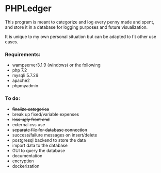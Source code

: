 # PHPLedger

This program is meant to categorize and log every penny made and spent, and store it in a database for logging purposes and future visualization. 

It is unique to my own personal situation but can be adapted to fit other use cases.


### Requirements:
- wampserver3.1.9 (windows) or the following
- php 7.2
- mysqli 5.7.26
- apache2
- phpmyadmin

### To do:
- ~~finalize categories~~
- break up fixed/variable expenses
- ~~less ugly front end~~
- external css use
- ~~separate file for database connection~~
- success/failure messages on insert/delete
- postgresql backend to store the data
- import data to the database
- GUI to query the database
- documentation
- encryption
- dockerization
